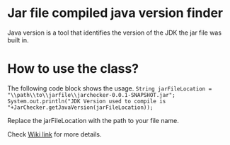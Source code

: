 # Jar file compiled java version finder
Java version is a tool that identifies the version of the JDK the jar file was built in. 

# How to use the class?
The following code block shows the usage.
`String jarFileLocation = "\\path\\to\\jarfile\\jarchecker-0.0.1-SNAPSHOT.jar"; 
System.out.println("JDK Version used to compile is "+JarChecker.getJavaVersion(jarFileLocation));`

Replace the jarFileLocation with the path to your file name.

Check [Wiki link](https://github.com/shailu2006/jarversion/wiki) for more details.
